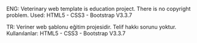 ENG: Veterinary web template is education project. There is no copyright problem. Used: HTML5 - CSS3 - Bootstrap V3.3.7
 
TR:  Veriner web şablonu eğitim projesidir. Telif hakkı sorunu yoktur. Kullanılanlar: HTML5 - CSS3 - Bootstrap V3.3.7
